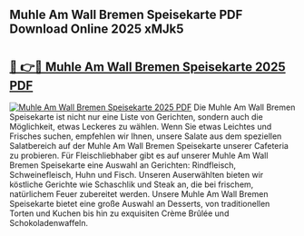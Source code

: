 ## Muhle Am Wall Bremen Speisekarte PDF Download Online 2025 xMJk5

# <h2><a href="http://gc99qqx.nevu.top/?p=Muhle+Am+Wall+Bremen+Speisekarte">🔗 👉🔴 Muhle Am Wall Bremen Speisekarte 2025 PDF</a></h2>

[![Muhle Am Wall Bremen Speisekarte 2025 PDF](https://i.imgur.com/dBaPXMq.png)](http://gc99qqx.nevu.top/?p=Muhle+Am+Wall+Bremen+Speisekarte)
Die Muhle Am Wall Bremen Speisekarte ist nicht nur eine Liste von Gerichten, sondern auch die Möglichkeit, etwas Leckeres zu wählen. Wenn Sie etwas Leichtes und Frisches suchen, empfehlen wir Ihnen, unsere Salate aus dem speziellen Salatbereich auf der Muhle Am Wall Bremen Speisekarte unserer Cafeteria zu probieren. Für Fleischliebhaber gibt es auf unserer Muhle Am Wall Bremen Speisekarte eine Auswahl an Gerichten: Rindfleisch, Schweinefleisch, Huhn und Fisch. Unseren Auserwählten bieten wir köstliche Gerichte wie Schaschlik und Steak an, die bei frischem, natürlichem Feuer zubereitet werden. Unsere Muhle Am Wall Bremen Speisekarte bietet eine große Auswahl an Desserts, von traditionellen Torten und Kuchen bis hin zu exquisiten Crème Brûlée und Schokoladenwaffeln.
